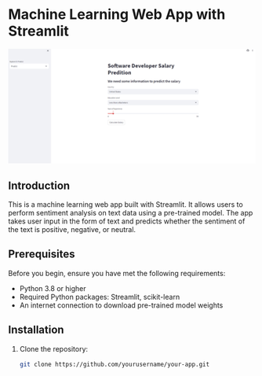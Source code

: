 # Machine Learning Web App with Streamlit

![alt text](PredictionPage.PNG)

## Introduction

This is a machine learning web app built with Streamlit. It allows users to perform sentiment analysis on text data using a pre-trained model. The app takes user input in the form of text and predicts whether the sentiment of the text is positive, negative, or neutral.

## Prerequisites

Before you begin, ensure you have met the following requirements:
- Python 3.8 or higher
- Required Python packages: Streamlit, scikit-learn
- An internet connection to download pre-trained model weights

## Installation

1. Clone the repository:

   ```bash
   git clone https://github.com/yourusername/your-app.git
